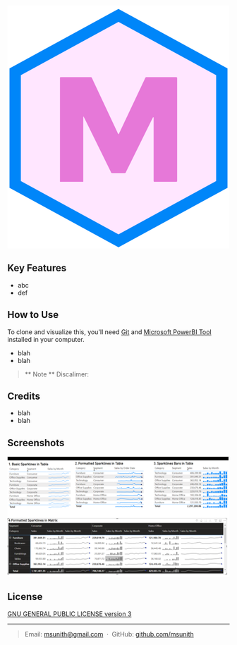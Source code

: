 ![screenshot](static/msunith.png)

## Key Features
* abc
* def

## How to Use
To clone and visualize this, you'll need [Git](https://git-scm.com) and [Microsoft PowerBI Tool](https://powerbi.microsoft.com) installed in your computer.

* blah
* blah

> ** Note ** Discalimer: 

## Credits
- blah
- blah

## Screenshots
![screenshot1](screenshots/img1.png)

## License
[GNU GENERAL PUBLIC LICENSE version 3](http://www.gnu.org/licenses/gpl-3.0.html)


---

> Email: [msunith@gmail.com](mailto://msunith@gmail.com) &nbsp;&middot;&nbsp;
> GitHub: [github.com/msunith](https://github.com/msunith)